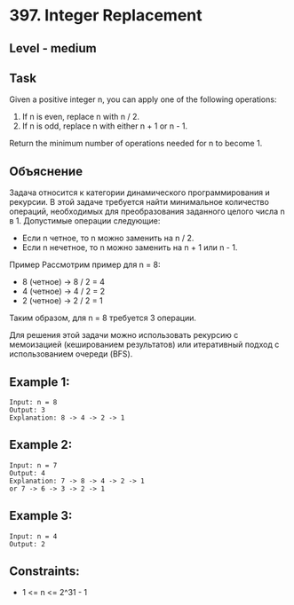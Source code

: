 # 397. Integer Replacement


## Level - medium


## Task
Given a positive integer n, you can apply one of the following operations:
1. If n is even, replace n with n / 2.
2. If n is odd, replace n with either n + 1 or n - 1.

Return the minimum number of operations needed for n to become 1.


## Объяснение
Задача относится к категории динамического программирования и рекурсии. 
В этой задаче требуется найти минимальное количество операций, необходимых для преобразования заданного целого числа n в 1. 
Допустимые операции следующие:
- Если n четное, то n можно заменить на n / 2.
- Если n нечетное, то n можно заменить на n + 1 или n - 1.

Пример
Рассмотрим пример для n = 8:
- 8 (четное) -> 8 / 2 = 4
- 4 (четное) -> 4 / 2 = 2
- 2 (четное) -> 2 / 2 = 1

Таким образом, для n = 8 требуется 3 операции.

Для решения этой задачи можно использовать рекурсию с мемоизацией (кешированием результатов) 
или итеративный подход с использованием очереди (BFS).


## Example 1:
````
Input: n = 8
Output: 3
Explanation: 8 -> 4 -> 2 -> 1
````


## Example 2:
````
Input: n = 7
Output: 4
Explanation: 7 -> 8 -> 4 -> 2 -> 1
or 7 -> 6 -> 3 -> 2 -> 1
````

## Example 3:
````
Input: n = 4
Output: 2
````


## Constraints:
- 1 <= n <= 2^31 - 1